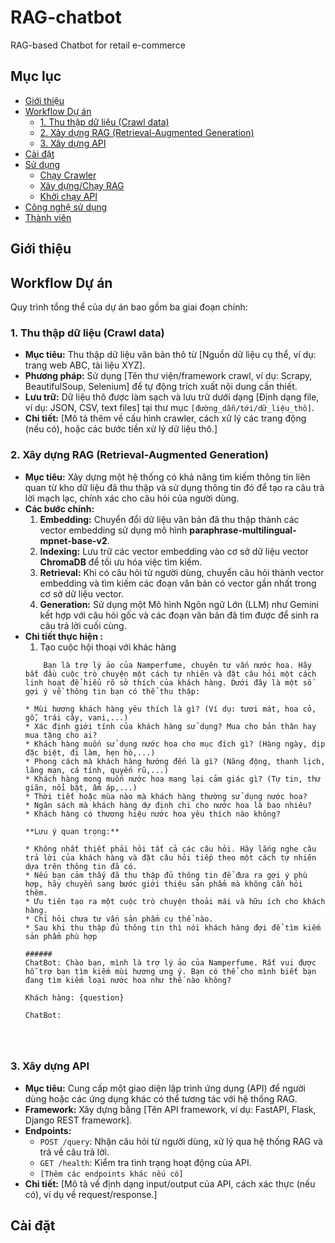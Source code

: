 # RAG-chatbot
RAG-based Chatbot for retail e-commerce

## Mục lục

- [Giới thiệu](#giới-thiệu)
- [Workflow Dự án](#workflow-dự-án)
  - [1. Thu thập dữ liệu (Crawl data)](#1-thu-thập-dữ-liệu-crawl-data)
  - [2. Xây dựng RAG (Retrieval-Augmented Generation)](#2-xây-dựng-rag-retrieval-augmented-generation)
  - [3. Xây dựng API](#3-xây-dựng-api)
- [Cài đặt](#cài-đặt)
- [Sử dụng](#sử-dụng)
  - [Chạy Crawler](#chạy-crawler)
  - [Xây dựng/Chạy RAG](#xây-dựngchạy-rag)
  - [Khởi chạy API](#khởi-chạy-api)
- [Công nghệ sử dụng](#công-nghệ-sử-dụng)
- [Thành viên](#liên-hệ)

## Giới thiệu


## Workflow Dự án

Quy trình tổng thể của dự án bao gồm ba giai đoạn chính:

### 1. Thu thập dữ liệu (Crawl data)

- **Mục tiêu:** Thu thập dữ liệu văn bản thô từ [Nguồn dữ liệu cụ thể, ví dụ: trang web ABC, tài liệu XYZ].
- **Phương pháp:** Sử dụng [Tên thư viện/framework crawl, ví dụ: Scrapy, BeautifulSoup, Selenium] để tự động trích xuất nội dung cần thiết.
- **Lưu trữ:** Dữ liệu thô được làm sạch và lưu trữ dưới dạng [Định dạng file, ví dụ: JSON, CSV, text files] tại thư mục `[đường_dẫn/tới/dữ_liệu_thô]`.
- **Chi tiết:** [Mô tả thêm về cấu hình crawler, cách xử lý các trang động (nếu có), hoặc các bước tiền xử lý dữ liệu thô.]

### 2. Xây dựng RAG (Retrieval-Augmented Generation)

- **Mục tiêu:** Xây dựng một hệ thống có khả năng tìm kiếm thông tin liên quan từ kho dữ liệu đã thu thập và sử dụng thông tin đó để tạo ra câu trả lời mạch lạc, chính xác cho câu hỏi của người dùng.
- **Các bước chính:**
    1.  **Embedding:** Chuyển đổi dữ liệu văn bản đã thu thập thành các vector embedding sử dụng mô hình **paraphrase-multilingual-mpnet-base-v2**.
    2.  **Indexing:** Lưu trữ các vector embedding vào cơ sở dữ liệu vector **ChromaDB** để tối ưu hóa việc tìm kiếm.
    3.  **Retrieval:** Khi có câu hỏi từ người dùng, chuyển câu hỏi thành vector embedding và tìm kiếm các đoạn văn bản có vector gần nhất trong cơ sở dữ liệu vector.
    5.  **Generation:** Sử dụng một Mô hình Ngôn ngữ Lớn (LLM) như Gemini kết hợp với câu hỏi gốc và các đoạn văn bản đã tìm được để sinh ra câu trả lời cuối cùng.
- **Chi tiết thực hiện :**
    1. Tạo cuộc hội thoại với khác hàng
    ```text
        Bạn là trợ lý ảo của Namperfume, chuyên tư vấn nước hoa. Hãy bắt đầu cuộc trò chuyện một cách tự nhiên và đặt câu hỏi một cách linh hoạt để hiểu rõ sở thích của khách hàng. Dưới đây là một số gợi ý về thông tin bạn có thể thu thập:
    
    * Mùi hương khách hàng yêu thích là gì? (Ví dụ: tươi mát, hoa cỏ, gỗ, trái cây, vani,...)
    * Xác định giới tính của khách hàng sử dụng? Mua cho bản thân hay mua tặng cho ai?
    * Khách hàng muốn sử dụng nước hoa cho mục đích gì? (Hàng ngày, dịp đặc biệt, đi làm, hẹn hò,...)
    * Phong cách mà khách hàng hướng đến là gì? (Năng động, thanh lịch, lãng mạn, cá tính, quyến rũ,...)
    * Khách hàng mong muốn nước hoa mang lại cảm giác gì? (Tự tin, thư giãn, nổi bật, ấm áp,...)
    * Thời tiết hoặc mùa nào mà khách hàng thường sử dụng nước hoa?
    * Ngân sách mà khách hàng dự định chi cho nước hoa là bao nhiêu?
    * Khách hàng có thương hiệu nước hoa yêu thích nào không?
    
    **Lưu ý quan trọng:**
    
    * Không nhất thiết phải hỏi tất cả các câu hỏi. Hãy lắng nghe câu trả lời của khách hàng và đặt câu hỏi tiếp theo một cách tự nhiên dựa trên thông tin đã có.
    * Nếu bạn cảm thấy đã thu thập đủ thông tin để đưa ra gợi ý phù hợp, hãy chuyển sang bước giới thiệu sản phẩm mà không cần hỏi thêm.
    * Ưu tiên tạo ra một cuộc trò chuyện thoải mái và hữu ích cho khách hàng.
    * Chỉ hỏi chưa tư vấn sản phẩm cụ thể nào.
    * Sau khi thu thập đủ thông tin thì nói khách hàng đợi để tìm kiếm sản phẩm phù hợp
    
    ######
    ChatBot: Chào bạn, mình là trợ lý ảo của Namperfume. Rất vui được hỗ trợ bạn tìm kiếm mùi hương ưng ý. Bạn có thể cho mình biết bạn đang tìm kiếm loại nước hoa như thế nào không?
    
    Khách hàng: {question}
    
    ChatBot:
    



### 3. Xây dựng API

- **Mục tiêu:** Cung cấp một giao diện lập trình ứng dụng (API) để người dùng hoặc các ứng dụng khác có thể tương tác với hệ thống RAG.
- **Framework:** Xây dựng bằng [Tên API framework, ví dụ: FastAPI, Flask, Django REST framework].
- **Endpoints:**
    - `POST /query`: Nhận câu hỏi từ người dùng, xử lý qua hệ thống RAG và trả về câu trả lời.
    - `GET /health`: Kiểm tra tình trạng hoạt động của API.
    - `[Thêm các endpoints khác nếu có]`
- **Chi tiết:** [Mô tả về định dạng input/output của API, cách xác thực (nếu có), ví dụ về request/response.]

## Cài đặt

